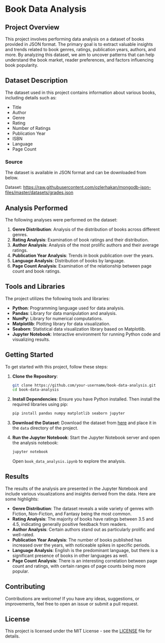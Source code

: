 # Book Data Analysis

## Project Overview

This project involves performing data analysis on a dataset of books provided in JSON format. The primary goal is to extract valuable insights and trends related to book genres, ratings, publication years, authors, and more. By analyzing this dataset, we aim to uncover patterns that can help understand the book market, reader preferences, and factors influencing book popularity.

## Dataset Description

The dataset used in this project contains information about various books, including details such as:

- Title
- Author
- Genre
- Rating
- Number of Ratings
- Publication Year
- ISBN
- Language
- Page Count

### Source

The dataset is available in JSON format and can be downloaded from below.

Dataset: https://raw.githubusercontent.com/ozlerhakan/mongodb-json-files/master/datasets/grades.json

## Analysis Performed

The following analyses were performed on the dataset:

1. **Genre Distribution**: Analysis of the distribution of books across different genres.
2. **Rating Analysis**: Examination of book ratings and their distribution.
3. **Author Analysis**: Analysis of the most prolific authors and their average ratings.
4. **Publication Year Analysis**: Trends in book publication over the years.
5. **Language Analysis**: Distribution of books by language.
6. **Page Count Analysis**: Examination of the relationship between page count and book ratings.

## Tools and Libraries

The project utilizes the following tools and libraries:

- **Python**: Programming language used for data analysis.
- **Pandas**: Library for data manipulation and analysis.
- **NumPy**: Library for numerical computations.
- **Matplotlib**: Plotting library for data visualization.
- **Seaborn**: Statistical data visualization library based on Matplotlib.
- **Jupyter Notebook**: Interactive environment for running Python code and visualizing results.

## Getting Started

To get started with this project, follow these steps:

1. **Clone the Repository**:
    ```sh
    git clone https://github.com/your-username/book-data-analysis.git
    cd book-data-analysis
    ```

2. **Install Dependencies**:
    Ensure you have Python installed. Then install the required libraries using pip:
    ```sh
    pip install pandas numpy matplotlib seaborn jupyter
    ```

3. **Download the Dataset**:
    Download the dataset from [here](link-to-dataset) and place it in the `data` directory of the project.

4. **Run the Jupyter Notebook**:
    Start the Jupyter Notebook server and open the analysis notebook:
    ```sh
    jupyter notebook
    ```
    Open `book_data_analysis.ipynb` to explore the analysis.

## Results

The results of the analysis are presented in the Jupyter Notebook and include various visualizations and insights derived from the data. Here are some highlights:

- **Genre Distribution**: The dataset reveals a wide variety of genres with Fiction, Non-Fiction, and Fantasy being the most common.
- **Rating Analysis**: The majority of books have ratings between 3.5 and 4.5, indicating generally positive feedback from readers.
- **Author Analysis**: Certain authors stand out as particularly prolific and well-rated.
- **Publication Year Analysis**: The number of books published has increased over the years, with noticeable spikes in specific periods.
- **Language Analysis**: English is the predominant language, but there is a significant presence of books in other languages as well.
- **Page Count Analysis**: There is an interesting correlation between page count and ratings, with certain ranges of page counts being more popular.

## Contributing

Contributions are welcome! If you have any ideas, suggestions, or improvements, feel free to open an issue or submit a pull request.

## License

This project is licensed under the MIT License - see the [LICENSE](LICENSE) file for details.
